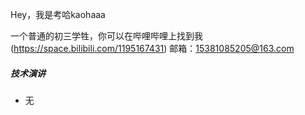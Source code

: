 Hey，我是考哈kaohaaa

一个普通的初三学牲，你可以在哔哩哔哩上找到我(https://space.bilibili.com/1195167431)
邮箱：15381085205@163.com

##### 技术演讲

- 无
